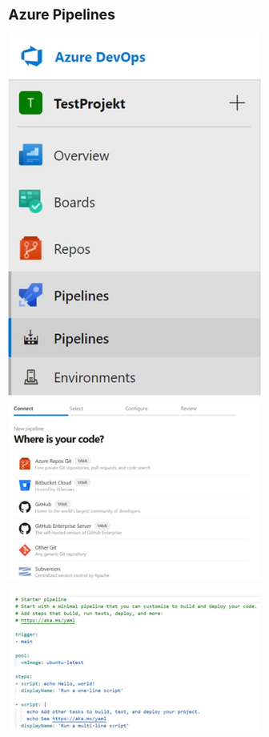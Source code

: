 # Azure Pipelines

![Azure DevOps](Bild7.jpg)


![Azure DevOps](Bild8.jpg)


![Azure DevOps](Bild9.jpg)

